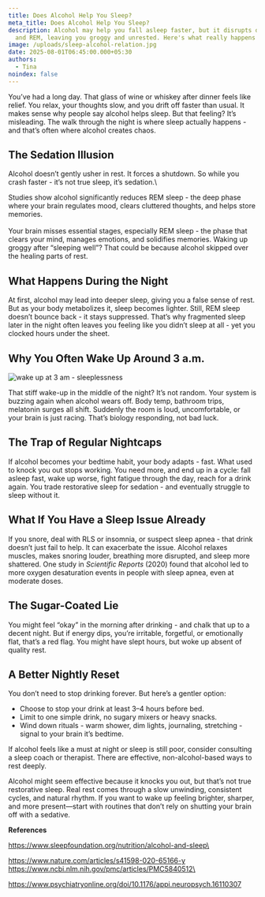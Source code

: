 ```yaml
---
title: Does Alcohol Help You Sleep?
meta_title: Does Alcohol Help You Sleep?
description: Alcohol may help you fall asleep faster, but it disrupts deep sleep
  and REM, leaving you groggy and unrested. Here's what really happens at night.
image: /uploads/sleep-alcohol-relation.jpg
date: 2025-08-01T06:45:00.000+05:30
authors:
  - Tina
noindex: false
---
```

You’ve had a long day. That glass of wine or whiskey after dinner feels like relief. You relax, your thoughts slow, and you drift off faster than usual. It makes sense why people say alcohol helps sleep. But that feeling? It’s misleading. The walk through the night is where sleep actually happens - and that’s often where alcohol creates chaos.

## **The Sedation Illusion**

Alcohol doesn’t gently usher in rest. It forces a shutdown. So while you crash faster - it’s not true sleep, it’s sedation.\

Studies show alcohol significantly reduces REM sleep - the deep phase where your brain regulates mood, clears cluttered thoughts, and helps store memories.\
\
Your brain misses essential stages, especially REM sleep - the phase that clears your mind, manages emotions, and solidifies memories. Waking up groggy after “sleeping well”? That could be because alcohol skipped over the healing parts of rest.

## **What Happens During the Night**

At first, alcohol may lead into deeper sleep, giving you a false sense of rest. But as your body metabolizes it, sleep becomes lighter. Still, REM sleep doesn’t bounce back - it stays suppressed. That’s why fragmented sleep later in the night often leaves you feeling like you didn’t sleep at all - yet you clocked hours under the sheet.

## **Why You Often Wake Up Around 3 a.m.**

![wake up at 3 am - sleeplessness](/uploads/wake-up-3am.jpg)

That stiff wake-up in the middle of the night? It’s not random. Your system is buzzing again when alcohol wears off. Body temp, bathroom trips, melatonin surges all shift. Suddenly the room is loud, uncomfortable, or your brain is just racing. That’s biology responding, not bad luck.

## **The Trap of Regular Nightcaps**

If alcohol becomes your bedtime habit, your body adapts - fast. What used to knock you out stops working. You need more, and end up in a cycle: fall asleep fast, wake up worse, fight fatigue through the day, reach for a drink again. You trade restorative sleep for sedation - and eventually struggle to sleep without it.

## **What If You Have a Sleep Issue Already**

If you snore, deal with RLS or insomnia, or suspect sleep apnea - that drink doesn’t just fail to help. It can exacerbate the issue. Alcohol relaxes muscles, makes snoring louder, breathing more disrupted, and sleep more shattered. One study in *Scientific Reports* (2020) found that alcohol led to more oxygen desaturation events in people with sleep apnea, even at moderate doses.

## **The Sugar-Coated Lie**

You might feel “okay” in the morning after drinking - and chalk that up to a decent night. But if energy dips, you’re irritable, forgetful, or emotionally flat, that’s a red flag. You might have slept hours, but woke up absent of quality rest.

## **A Better Nightly Reset**

You don’t need to stop drinking forever. But here’s a gentler option:

* Choose to stop your drink at least 3–4 hours before bed.
* Limit to one simple drink, no sugary mixers or heavy snacks.
* Wind down rituals - warm shower, dim lights, journaling, stretching - signal to your brain it’s bedtime.

If alcohol feels like a must at night or sleep is still poor, consider consulting a sleep coach or therapist. There are effective, non-alcohol-based ways to rest deeply.

Alcohol might seem effective because it knocks you out, but that’s not true restorative sleep. Real rest comes through a slow unwinding, consistent cycles, and natural rhythm. If you want to wake up feeling brighter, sharper, and more present—start with routines that don’t rely on shutting your brain off with a sedative.

**References**

https://www.sleepfoundation.org/nutrition/alcohol-and-sleep\

[https://www.nature.com/articles/s41598-020-65166-y
](https://www.nature.com/articles/s41598-020-65166-y)https://www.ncbi.nlm.nih.gov/pmc/articles/PMC5840512\

https://www.psychiatryonline.org/doi/10.1176/appi.neuropsych.16110307
